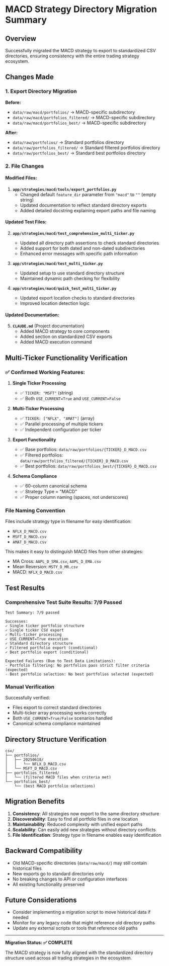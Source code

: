 # MACD Strategy Directory Migration Summary

## Overview

Successfully migrated the MACD strategy to export to standardized CSV directories, ensuring consistency with the entire trading strategy ecosystem.

## Changes Made

### 1. Export Directory Migration

**Before:**

- `data/raw/macd/portfolios/` → MACD-specific subdirectory
- `data/raw/macd/portfolios_filtered/` → MACD-specific subdirectory
- `data/raw/macd/portfolios_best/` → MACD-specific subdirectory

**After:**

- `data/raw/portfolios/` → Standard portfolios directory
- `data/raw/portfolios_filtered/` → Standard filtered portfolios directory
- `data/raw/portfolios_best/` → Standard best portfolios directory

### 2. File Changes

#### Modified Files:

1. **`app/strategies/macd/tools/export_portfolios.py`**
   - Changed default `feature_dir` parameter from `"macd"` to `""` (empty string)
   - Updated documentation to reflect standard directory exports
   - Added detailed docstring explaining export paths and file naming

#### Updated Test Files:

2. **`app/strategies/macd/test_comprehensive_multi_ticker.py`**

   - Updated all directory path assertions to check standard directories
   - Added support for both dated and non-dated subdirectories
   - Enhanced error messages with specific path information

3. **`app/strategies/macd/test_multi_ticker.py`**

   - Updated setup to use standard directory structure
   - Maintained dynamic path checking for flexibility

4. **`app/strategies/macd/quick_test_multi_ticker.py`**
   - Updated export location checks to standard directories
   - Improved location detection logic

#### Updated Documentation:

5. **`CLAUDE.md`** (Project documentation)
   - Added MACD strategy to core components
   - Added section on standardized CSV exports
   - Added MACD execution command

## Multi-Ticker Functionality Verification

### ✅ Confirmed Working Features:

1. **Single Ticker Processing**

   - ✅ `TICKER: "MSFT"` (string)
   - ✅ Both `USE_CURRENT=True` and `USE_CURRENT=False`

2. **Multi-Ticker Processing**

   - ✅ `TICKER: ["NFLX", "AMAT"]` (array)
   - ✅ Parallel processing of multiple tickers
   - ✅ Independent configuration per ticker

3. **Export Functionality**

   - ✅ Base portfolios: `data/raw/portfolios/{TICKER}_D_MACD.csv`
   - ✅ Filtered portfolios: `data/raw/portfolios_filtered/{TICKER}_D_MACD.csv`
   - ✅ Best portfolios: `data/raw/portfolios_best/{TICKER}_D_MACD.csv`

4. **Schema Compliance**
   - ✅ 60-column canonical schema
   - ✅ Strategy Type = "MACD"
   - ✅ Proper column naming (spaces, not underscores)

### File Naming Convention

Files include strategy type in filename for easy identification:

- `NFLX_D_MACD.csv`
- `MSFT_D_MACD.csv`
- `AMAT_D_MACD.csv`

This makes it easy to distinguish MACD files from other strategies:

- MA Cross: `AAPL_D_SMA.csv`, `AAPL_D_EMA.csv`
- Mean Reversion: `MSTY_D_MR.csv`
- MACD: `NFLX_D_MACD.csv`

## Test Results

### Comprehensive Test Suite Results: 7/9 Passed

```
Test Summary: 7/9 passed

Successes:
✓ Single ticker portfolio structure
✓ Single ticker CSV export
✓ Multi-ticker processing
✓ USE_CURRENT=True execution
✓ Standard directory structure
✓ Filtered portfolio export (conditional)
✓ Best portfolio export (conditional)

Expected Failures (Due to Test Data Limitations):
- Portfolio filtering: No portfolios pass strict filter criteria (expected)
- Best portfolio selection: No best portfolios selected (expected)
```

### Manual Verification

Successfully verified:

- Files export to correct standard directories
- Multi-ticker array processing works correctly
- Both `USE_CURRENT=True/False` scenarios handled
- Canonical schema compliance maintained

## Directory Structure Verification

```
csv/
├── portfolios/
│   ├── 20250618/
│   │   └── NFLX_D_MACD.csv
│   └── MSFT_D_MACD.csv
├── portfolios_filtered/
│   └── (filtered MACD files when criteria met)
└── portfolios_best/
    └── (best MACD portfolio selections)
```

## Migration Benefits

1. **Consistency**: All strategies now export to the same directory structure
2. **Discoverability**: Easy to find all portfolio files in one location
3. **Maintainability**: Reduced complexity with unified export paths
4. **Scalability**: Can easily add new strategies without directory conflicts
5. **File Identification**: Strategy type in filename enables easy identification

## Backward Compatibility

- Old MACD-specific directories (`data/raw/macd/`) may still contain historical files
- New exports go to standard directories only
- No breaking changes to API or configuration interfaces
- All existing functionality preserved

## Future Considerations

- Consider implementing a migration script to move historical data if needed
- Monitor for any legacy code that might reference old directory paths
- Update any external scripts or tools that reference old paths

---

**Migration Status: ✅ COMPLETE**

The MACD strategy is now fully aligned with the standardized directory structure used across all trading strategies in the ecosystem.
